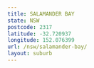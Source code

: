 ```yaml
---
title: SALAMANDER BAY
state: NSW
postcode: 2317
latitude: -32.720937
longitude: 152.076399
url: /nsw/salamander-bay/
layout: suburb
---
```

